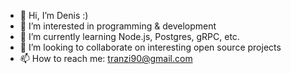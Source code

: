 - 👋 Hi, I’m Denis :)
- 👀 I’m interested in programming & development
- 🌱 I’m currently learning Node.js, Postgres, gRPC, etc.
- 💞️ I’m looking to collaborate on interesting open source projects
- 📫 How to reach me: tranzi90@gmail.com

<!---
tranzi90/tranzi90 is a ✨ special ✨ repository because its `README.md` (this file) appears on your GitHub profile.
You can click the Preview link to take a look at your changes.
--->
